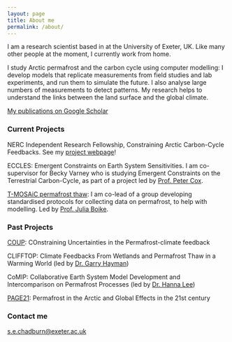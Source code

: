 ```yaml
---
layout: page
title: About me
permalink: /about/
---
```


I am a research scientist based in at the University of Exeter, UK. Like many other people at the moment, I currently work from home.

I study Arctic permafrost and the carbon cycle using computer modelling: I develop models that replicate measurements from field studies and lab experiments, and run them to simulate the future. I also analyse large numbers of measurements to detect patterns. My research helps to understand the links between the land surface and the global climate.

[My publications on Google Scholar](https://scholar.google.co.uk/citations?user=AoVHaSIAAAAJ&hl=en)

### Current Projects

NERC Independent Research Fellowship, Constraining Arctic Carbon-Cycle Feedbacks. See my [project webpage](http://sarahchadburn.com/fellowship)!

ECCLES: Emergent Constraints on Earth System Sensitivities. I am co-supervisor for Becky Varney who is studying Emergent Constraints on the Terrestrial Carbon-Cycle, as part of a project led by [Prof. Peter Cox](http://emps.exeter.ac.uk/mathematics/staff/pmc205).

[T-MOSAiC permafrost thaw](https://www.t-mosaic.com/permafrost-thaw.html): I am co-lead of a group developing standardised protocols for collecting data on permafrost, to help with modelling. Led by [Prof. Julia Boike](https://www.arcus.org/researchers/36399/display).

### Past Projects

[COUP](http://www.su.se/coup): COnstraining Uncertainties in the Permafrost-climate feedback

CLIFFTOP: Climate Feedbacks From Wetlands and Permafrost Thaw in a Warming World (led by [Dr. Garry Hayman](https://www.ceh.ac.uk/staff/garry-hayman))

CoMIP: Collaborative Earth System Model Development and Intercomparison on Permafrost Processes (led by [Dr. Hanna Lee](https://uni.no/en/staff/directory/hanna-lee))

[PAGE21](https://www.page21.eu): Permafrost in the Arctic and Global Effects in the 21st century

### Contact me

[s.e.chadburn@exeter.ac.uk](mailto:s.e.chadburn@exeter.ac.uk)
